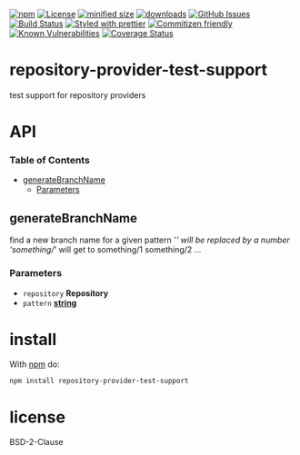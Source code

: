[![npm](https://img.shields.io/npm/v/repository-provider-test-support.svg)](https://www.npmjs.com/package/repository-provider-test-support)
[![License](https://img.shields.io/badge/License-BSD%203--Clause-blue.svg)](https://opensource.org/licenses/BSD-3-Clause)
[![minified size](https://badgen.net/bundlephobia/min/repository-provider-test-support)](https://bundlephobia.com/result?p=repository-provider-test-support)
[![downloads](http://img.shields.io/npm/dm/repository-provider-test-support.svg?style=flat-square)](https://npmjs.org/package/repository-provider-test-support)
[![GitHub Issues](https://img.shields.io/github/issues/repository-provider-test-support/repository-provider-test-support.svg?style=flat-square)](https://github.com/repository-provider-test-support/repository-provider-test-support/issues)
[![Build Status](https://img.shields.io/endpoint.svg?url=https%3A%2F%2Factions-badge.atrox.dev%2Frepository-provider-test-support%2Frepository-provider-test-support%2Fbadge\&style=flat)](https://actions-badge.atrox.dev/repository-provider-test-support/repository-provider-test-support/goto)
[![Styled with prettier](https://img.shields.io/badge/styled_with-prettier-ff69b4.svg)](https://github.com/prettier/prettier)
[![Commitizen friendly](https://img.shields.io/badge/commitizen-friendly-brightgreen.svg)](http://commitizen.github.io/cz-cli/)
[![Known Vulnerabilities](https://snyk.io/test/github/repository-provider-test-support/repository-provider-test-support/badge.svg)](https://snyk.io/test/github/repository-provider-test-support/repository-provider-test-support)
[![Coverage Status](https://coveralls.io/repos/repository-provider-test-support/repository-provider-test-support/badge.svg)](https://coveralls.io/github/repository-provider-test-support/repository-provider-test-support)

# repository-provider-test-support

test support for repository providers

# API

<!-- Generated by documentation.js. Update this documentation by updating the source code. -->

### Table of Contents

*   [generateBranchName](#generatebranchname)
    *   [Parameters](#parameters)

## generateBranchName

find a new branch name for a given pattern
'*' will be replaced by a number
'something/*' will get to something/1 something/2 ...

### Parameters

*   `repository` **Repository** 
*   `pattern` **[string](https://developer.mozilla.org/docs/Web/JavaScript/Reference/Global_Objects/String)** 

# install

With [npm](http://npmjs.org) do:

```shell
npm install repository-provider-test-support
```

# license

BSD-2-Clause

